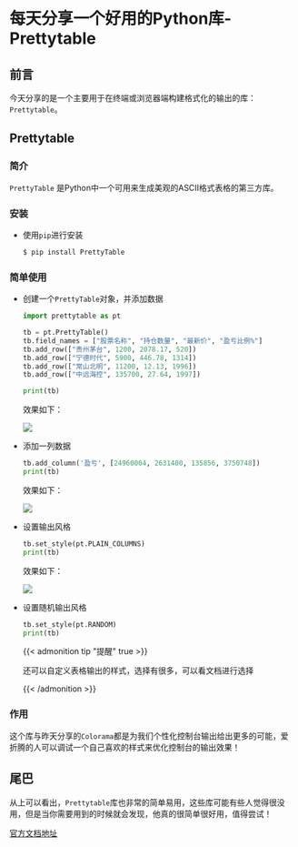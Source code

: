 # 每天分享一个好用的Python库-Prettytable

## 前言
今天分享的是一个主要用于在终端或浏览器端构建格式化的输出的库：`Prettytable`。

## Prettytable

### 简介

`PrettyTable` 是Python中一个可用来生成美观的ASCII格式表格的第三方库。

### 安装

- 使用`pip`进行安装

  ```bash
  $ pip install PrettyTable
  ```


### 简单使用

- 创建一个`PrettyTable`对象，并添加数据

  ```python
  import prettytable as pt
  
  tb = pt.PrettyTable()
  tb.field_names = ["股票名称", "持仓数量", "最新价", "盈亏比例%"]
  tb.add_row(["贵州茅台", 1200, 2078.17, 520])
  tb.add_row(["宁德时代", 5900, 446.78, 1314])
  tb.add_row(["常山北明", 11200, 12.13, 1996])
  tb.add_row(["中远海控", 135700, 27.64, 1997])
  
  print(tb)
  ```

  效果如下：

  ![](https://tva3.sinaimg.cn/large/00729CCqgy1grmd7zpt2mj30je089mz0.jpg)

- 添加一列数据

  ```python
  tb.add_column('盈亏', [24960004, 2631400, 135856, 3750748])
  print(tb)
  ```

  效果如下：

  ![](https://tva2.sinaimg.cn/large/00729CCqgy1grmdeehg32j30nb08ggnv.jpg)

- 设置输出风格

  ```python
  tb.set_style(pt.PLAIN_COLUMNS)
  print(tb)
  ```

  效果如下：

  ![](https://tva3.sinaimg.cn/large/00729CCqgy1grmdgprfwrj30vc05v0ua.jpg)

- 设置随机输出风格

  ```python
  tb.set_style(pt.RANDOM)
  print(tb)
  ```

  {{< admonition tip "提醒" true >}}

  还可以自定义表格输出的样式，选择有很多，可以看文档进行选择

  {{< /admonition >}}

  


### 作用

这个库与昨天分享的`Colorama`都是为我们个性化控制台输出给出更多的可能，爱折腾的人可以调试一个自己喜欢的样式来优化控制台的输出效果！

## 尾巴

从上可以看出，`Prettytable`库也非常的简单易用，这些库可能有些人觉得很没用，但是当你需要用到的时候就会发现，他真的很简单很好用，值得尝试！

[官方文档地址](https://pypi.org/project/prettytable/)


